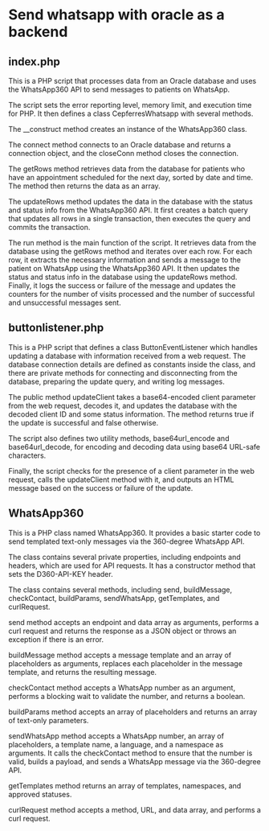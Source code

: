 # Send whatsapp with oracle as a backend

## index.php

This is a PHP script that processes data from an Oracle database and uses the WhatsApp360 API to send messages to patients on WhatsApp.

The script sets the error reporting level, memory limit, and execution time for PHP. It then defines a class CepferresWhatsapp with several methods.

The __construct method creates an instance of the WhatsApp360 class.

The connect method connects to an Oracle database and returns a connection object, and the closeConn method closes the connection.

The getRows method retrieves data from the database for patients who have an appointment scheduled for the next day, sorted by date and time. The method then returns the data as an array.

The updateRows method updates the data in the database with the status and status info from the WhatsApp360 API. It first creates a batch query that updates all rows in a single transaction, then executes the query and commits the transaction.

The run method is the main function of the script. It retrieves data from the database using the getRows method and iterates over each row. For each row, it extracts the necessary information and sends a message to the patient on WhatsApp using the WhatsApp360 API. It then updates the status and status info in the database using the updateRows method. Finally, it logs the success or failure of the message and updates the counters for the number of visits processed and the number of successful and unsuccessful messages sent.

## buttonlistener.php

This is a PHP script that defines a class ButtonEventListener which handles updating a database with information received from a web request. The database connection details are defined as constants inside the class, and there are private methods for connecting and disconnecting from the database, preparing the update query, and writing log messages.

The public method updateClient takes a base64-encoded client parameter from the web request, decodes it, and updates the database with the decoded client ID and some status information. The method returns true if the update is successful and false otherwise.

The script also defines two utility methods, base64url_encode and base64url_decode, for encoding and decoding data using base64 URL-safe characters.

Finally, the script checks for the presence of a client parameter in the web request, calls the updateClient method with it, and outputs an HTML message based on the success or failure of the update.

## WhatsApp360

This is a PHP class named WhatsApp360. It provides a basic starter code to send templated text-only messages via the 360-degree WhatsApp API.

The class contains several private properties, including endpoints and headers, which are used for API requests. It has a constructor method that sets the D360-API-KEY header.

The class contains several methods, including send, buildMessage, checkContact, buildParams, sendWhatsApp, getTemplates, and curlRequest.

send method accepts an endpoint and data array as arguments, performs a curl request and returns the response as a JSON object or throws an exception if there is an error.

buildMessage method accepts a message template and an array of placeholders as arguments, replaces each placeholder in the message template, and returns the resulting message.

checkContact method accepts a WhatsApp number as an argument, performs a blocking wait to validate the number, and returns a boolean.

buildParams method accepts an array of placeholders and returns an array of text-only parameters.

sendWhatsApp method accepts a WhatsApp number, an array of placeholders, a template name, a language, and a namespace as arguments. It calls the checkContact method to ensure that the number is valid, builds a payload, and sends a WhatsApp message via the 360-degree API.

getTemplates method returns an array of templates, namespaces, and approved statuses.

curlRequest method accepts a method, URL, and data array, and performs a curl request.


